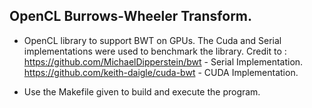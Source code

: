 ## OpenCL Burrows-Wheeler Transform.

* OpenCL library to support BWT on GPUs. The Cuda and Serial implementations were used to benchmark the library. Credit to :
      https://github.com/MichaelDipperstein/bwt - Serial Implementation.
      https://github.com/keith-daigle/cuda-bwt  - CUDA Implementation.
      
* Use the Makefile given to build and execute the program.
